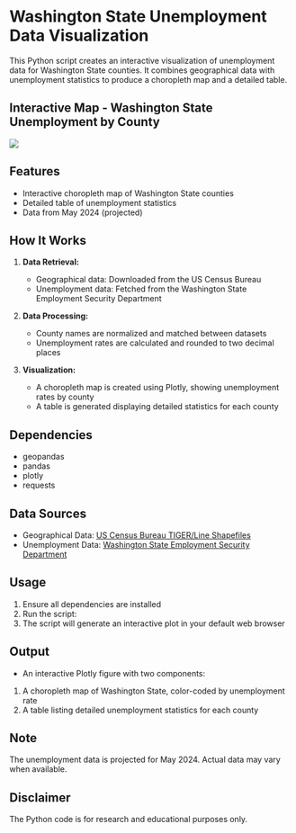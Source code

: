 # Washington State Unemployment Data Visualization

This Python script creates an interactive visualization of unemployment data for Washington State counties. It combines geographical data with unemployment statistics to produce a choropleth map and a detailed table.

## Interactive Map - Washington State Unemployment by County
![](https://github.com/ericyoc/WA_unemploy_interactive_poc/blob/main/wa_state_unemploy_interactive_map.jpg)


## Features

- Interactive choropleth map of Washington State counties
- Detailed table of unemployment statistics
- Data from May 2024 (projected)

## How It Works

1. **Data Retrieval:**
   - Geographical data: Downloaded from the US Census Bureau
   - Unemployment data: Fetched from the Washington State Employment Security Department

2. **Data Processing:**
   - County names are normalized and matched between datasets
   - Unemployment rates are calculated and rounded to two decimal places

3. **Visualization:**
   - A choropleth map is created using Plotly, showing unemployment rates by county
   - A table is generated displaying detailed statistics for each county

## Dependencies

- geopandas
- pandas
- plotly
- requests

## Data Sources

- Geographical Data: [US Census Bureau TIGER/Line Shapefiles](https://www2.census.gov/geo/tiger/TIGER2023/COUNTY/tl_2023_us_county.zip)
- Unemployment Data: [Washington State Employment Security Department](https://media.esd.wa.gov/esdwa/Default/ESDWAGOV/labor-market-info/Libraries/Regional-reports/LAUS/Unemployment%20Statistics%20by%20County%20-%20May%202024.xlsx)

## Usage

1. Ensure all dependencies are installed
2. Run the script:
3. The script will generate an interactive plot in your default web browser

## Output

- An interactive Plotly figure with two components:
1. A choropleth map of Washington State, color-coded by unemployment rate
2. A table listing detailed unemployment statistics for each county

## Note

The unemployment data is projected for May 2024. Actual data may vary when available.

## Disclaimer

The Python code is for research and educational purposes only.
